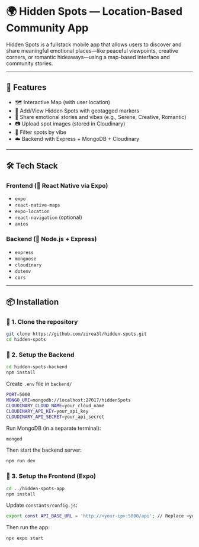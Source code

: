 # 🌍 Hidden Spots — Location-Based Community App

Hidden Spots is a fullstack mobile app that allows users to discover and share meaningful emotional places—like peaceful viewpoints, creative corners, or romantic hideaways—using a map-based interface and community stories.

---

## 📱 Features

- 🗺️ Interactive Map (with user location)
- 📍 Add/View Hidden Spots with geotagged markers
- 💬 Share emotional stories and vibes (e.g., Serene, Creative, Romantic)
- 📷 Upload spot images (stored in Cloudinary)
- 🔎 Filter spots by vibe
- ☁️ Backend with Express + MongoDB + Cloudinary

---

## 🛠 Tech Stack

### Frontend (📱 React Native via Expo)
- `expo`
- `react-native-maps`
- `expo-location`
- `react-navigation` (optional)
- `axios`

### Backend (🧠 Node.js + Express)
- `express`
- `mongoose`
- `cloudinary`
- `dotenv`
- `cors`

---

## 📦 Installation

### 🧾 1. Clone the repository

```bash
git clone https://github.com/zirea3l/hidden-spots.git
cd hidden-spots
```

### 🔧 2. Setup the Backend

```bash
cd hidden-spots-backend
npm install
```

Create `.env` file in `backend/`

```bash
PORT=5000
MONGO_URI=mongodb://localhost:27017/hiddenSpots
CLOUDINARY_CLOUD_NAME=your_cloud_name
CLOUDINARY_API_KEY=your_api_key
CLOUDINARY_API_SECRET=your_api_secret
```

Run MongoDB (in a separate terminal):

```bash
mongod
```

Then start the backend server:

```bash
npm run dev
```

### 📱 3. Setup the Frontend (Expo)

```bash
cd ../hidden-spots-app
npm install
```

Update `constants/config.js`:

```bash
export const API_BASE_URL = 'http://<your-ip>:5000/api'; // Replace <your-ip> with local IP
```

Then run the app:

```bash
npx expo start
```


